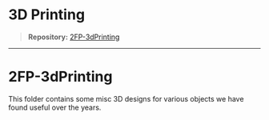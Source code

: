 # 3D Printing

> **Repository:** [2FP-3dPrinting](https://github.com/two-frontiers-project/2FP-3dPrinting)

---

# 2FP-3dPrinting

This folder contains some misc 3D designs for various objects we have found useful over the years.
